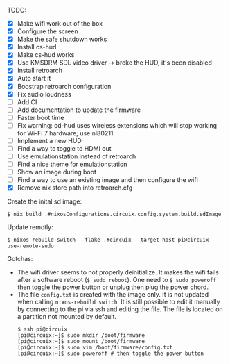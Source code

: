 TODO:
- [X] Make wifi work out of the box
- [X] Configure the screen
- [X] Make the safe shutdown works
- [X] Install cs-hud
- [X] Make cs-hud works
- [X] Use KMSDRM SDL video driver -> broke the HUD, it's been disabled
- [X] Install retroarch
- [X] Auto start it
- [X] Boostrap retroarch configuration
- [X] Fix audio loudness
- [ ] Add CI
- [ ] Add documentation to update the firmware
- [ ] Faster boot time
- [ ] Fix warning: cd-hud uses wireless extensions which will stop working for 
  Wi-Fi 7 hardware; use nl80211
- [ ] Implement a new HUD
- [ ] Find a way to toggle to HDMI out
- [ ] Use emulationstation instead of retroarch
- [ ] Find a nice theme for emulationstation
- [ ] Show an image during boot
- [ ] Find a way to use an existing image and then configure the wifi
- [X] Remove nix store path into retroarch.cfg

Create the inital sd image:
```
$ nix build .#nixosConfigurations.circuix.config.system.build.sdImage
```

Update remotly:
```
$ nixos-rebuild switch --flake .#circuix --target-host pi@circuix --use-remote-sudo
```

Gotchas:
- The wifi driver seems to not properly deinitialize. It makes the wifi fails 
  after a software reboot (`$ sudo reboot`). One need to `$ sudo poweroff` then 
  toggle the power button or unplug then plug the power chord.
- The file `config.txt` is created with the image only. It is not updated when 
  calling `nixos-rebuild switch`. It is still possible to edit it manually by 
  connecting to the pi via ssh and editing the file. The file is located on a 
  partition not mounted by default.
  ```
  $ ssh pi@circuix
  [pi@circuix:~]$ sudo mkdir /boot/firmware
  [pi@circuix:~]$ sudo mount /boot/firmware
  [pi@circuix:~]$ sudo vim /boot/firmware/config.txt
  [pi@circuix:~]$ sudo poweroff # then toggle the power button
  ```


